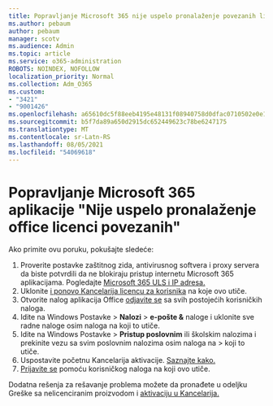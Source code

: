 ```yaml
---
title: Popravljanje Microsoft 365 nije uspelo pronalaženje povezanih licenci za Office
ms.author: pebaum
author: pebaum
manager: scotv
ms.audience: Admin
ms.topic: article
ms.service: o365-administration
ROBOTS: NOINDEX, NOFOLLOW
localization_priority: Normal
ms.collection: Adm_O365
ms.custom:
- "3421"
- "9001426"
ms.openlocfilehash: a65610dc5f88eeb4195e48131f08940758d0dfac0710502e0e15ab5f661c5719
ms.sourcegitcommit: b5f7da89a650d2915dc652449623c78be6247175
ms.translationtype: MT
ms.contentlocale: sr-Latn-RS
ms.lasthandoff: 08/05/2021
ms.locfileid: "54069618"
---
```

# <a name="fixing-the-microsoft-365-apps-couldnt-find-office-licenses-associated-message"></a>Popravljanje Microsoft 365 aplikacije "Nije uspelo pronalaženje office licenci povezanih"

Ako primite ovu poruku, pokušajte sledeće:

1. Proverite postavke zaštitnog zida, antivirusnog softvera i proxy servera da biste potvrdili da ne blokiraju pristup internetu Microsoft 365 aplikacijama. Pogledajte [Microsoft 365 ULS i IP adresa.](https://docs.microsoft.com/office365/enterprise/urls-and-ip-address-ranges)
2. Uklonite [i ponovo Kancelarija licencu za korisnika](https://docs.microsoft.com/microsoft-365/admin/manage/assign-licenses-to-users) na koje ovo utiče. 
3. Otvorite nalog aplikacija Office [odjavite se](https://support.office.com/article/5a20dc11-47e9-4b6f-945d-478cb6d92071) sa svih postojećih korisničkih naloga.
4. Idite na Windows Postavke > **Nalozi**  >  **e-pošte &** naloge i uklonite sve radne naloge osim naloga na koji to utiče.
5. Idite na Windows Postavke > **Pristup poslovnim** ili školskim nalozima i prekinite vezu sa svim poslovnim nalozima osim naloga na  >  koji to utiče.
6. Uspostavite početnu Kancelarija aktivacije. [Saznajte kako.](https://docs.microsoft.com/office365/troubleshoot/activation/reset-office-365-proplus-activation-state)
7. [Prijavite se](https://support.office.com/article/628ea040-f265-49de-b986-be09c3ebf8a9) pomoću korisničkog naloga na koji ovo utiče.

Dodatna rešenja za rešavanje problema možete da pronađete u odeljku Greške sa nelicenciranim proizvodom i [aktivaciju u Kancelarija.](https://support.office.com/Article/0d23d3c0-c19c-4b2f-9845-5344fedc4380)